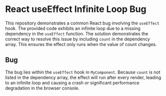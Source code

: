# React useEffect Infinite Loop Bug

This repository demonstrates a common React bug involving the `useEffect` hook.  The provided code exhibits an infinite loop due to a missing dependency in the `useEffect` function. The solution demonstrates the correct way to resolve this issue by including `count` in the dependency array.  This ensures the effect only runs when the value of count changes.

## Bug
The bug lies within the `useEffect` hook in `MyComponent`.  Because `count` is not listed in the dependency array, the effect will run after every render, leading to an infinite loop and causing a crash or significant performance degradation in the browser console.